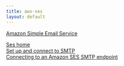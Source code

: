 ```yaml
---
title: aws-ses 
layout: default
---
```


[Amazon Simple Email Service](https://aws.amazon.com/ses/)  

[Ses home](https://us-west-2.console.aws.amazon.com/ses/home?region=us-west-2#home:)  
[Set up and connect to SMTP](https://aws.amazon.com/premiumsupport/knowledge-center/ses-set-up-connect-smtp/)  
[Connecting to an Amazon SES SMTP endpoint](https://docs.aws.amazon.com/ses/latest/DeveloperGuide/smtp-connect.html)   

